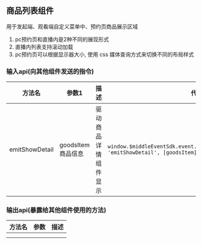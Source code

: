 ## 商品列表组件

用于发起端、观看端自定义菜单中、预约页商品展示区域

1. pc预约页和直播内是2种不同的展现形式
2. 直播内列表支持滚动加载
3. pc预约页可以根据显示器大小, 使用 css 媒体查询方式来切换不同的布局样式

### 输入api(向其他组件发送的指令)

| 方法名         | 参数1              | 描述                 | 代码块                                                                                            |
| -------------- | ------------------ | -------------------- | ------------------------------------------------------------------------------------------------- |
| emitShowDetail | goodsItem 商品信息 | 驱动商品详情组件显示 | `window.$middleEventSdk.event.send(boxEventOpitons(this.cuid, 'emitShowDetail', [goodsItem]));` |

### 输出api(暴露给其他组件使用的方法)

| 方法名 | 参数 | 描述 |
| ------ | ---- | ---- |
|        |      |      |
|        |      |      |
